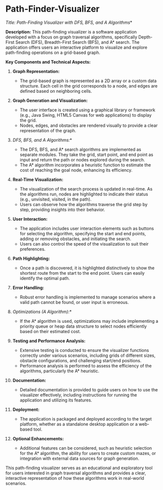 # Path-Finder-Visualizer


**Title: Path-Finding Visualizer with DFS, BFS, and A* Algorithms**

**Description:**
This path-finding visualizer is a software application developed with a focus on graph traversal algorithms, specifically Depth-First Search (DFS), Breadth-First Search (BFS), and A* search. The application offers users an interactive platform to visualize and explore path-finding operations on a grid-based graph.

**Key Components and Technical Aspects:**

1. **Graph Representation:**
   - The grid-based graph is represented as a 2D array or a custom data structure. Each cell in the grid corresponds to a node, and edges are defined based on neighboring cells.

2. **Graph Generation and Visualization:**
   - The user interface is created using a graphical library or framework (e.g., Java Swing, HTML5 Canvas for web applications) to display the grid.
   - Nodes, edges, and obstacles are rendered visually to provide a clear representation of the graph.

3. **DFS, BFS, and A* Algorithms:**
   - The DFS, BFS, and A* search algorithms are implemented as separate modules. They take the grid, start point, and end point as input and return the path or nodes explored during the search.
   - The A* algorithm incorporates a heuristic function to estimate the cost of reaching the goal node, enhancing its efficiency.

4. **Real-Time Visualization:**
   - The visualization of the search process is updated in real-time. As the algorithms run, nodes are highlighted to indicate their status (e.g., unvisited, visited, in the path).
   - Users can observe how the algorithms traverse the grid step by step, providing insights into their behavior.

5. **User Interaction:**
   - The application includes user interaction elements such as buttons for selecting the algorithm, specifying the start and end points, adding or removing obstacles, and initiating the search.
   - Users can also control the speed of the visualization to suit their preferences.

6. **Path Highlighting:**
   - Once a path is discovered, it is highlighted distinctively to show the shortest route from the start to the end point. Users can easily identify the optimal path.

7. **Error Handling:**
   - Robust error handling is implemented to manage scenarios where a valid path cannot be found, or user input is erroneous.

8. **Optimizations (A* Algorithm):**
   - If the A* algorithm is used, optimizations may include implementing a priority queue or heap data structure to select nodes efficiently based on their estimated cost.

9. **Testing and Performance Analysis:**
   - Extensive testing is conducted to ensure the visualizer functions correctly under various scenarios, including grids of different sizes, obstacle configurations, and challenging start/end positions.
   - Performance analysis is performed to assess the efficiency of the algorithms, particularly the A* heuristic.

10. **Documentation:**
    - Detailed documentation is provided to guide users on how to use the visualizer effectively, including instructions for running the application and utilizing its features.

11. **Deployment:**
    - The application is packaged and deployed according to the target platform, whether as a standalone desktop application or a web-based tool.

12. **Optional Enhancements:**
    - Additional features can be considered, such as heuristic selection for the A* algorithm, the ability for users to create custom mazes, or integration with external data sources for graph generation.

This path-finding visualizer serves as an educational and exploratory tool for users interested in graph traversal algorithms and provides a clear, interactive representation of how these algorithms work in real-world scenarios.
